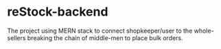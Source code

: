 # reStock-backend
The project using MERN stack to connect shopkeeper/user to the whole-sellers breaking the chain of middle-men to place bulk orders.
